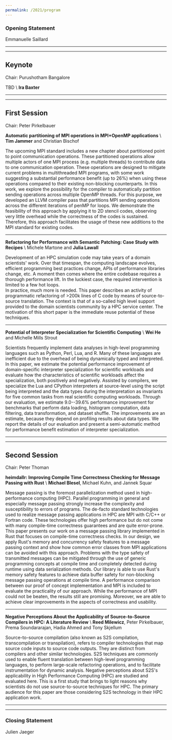 ```yaml
---
permalink: /2021/program
---
```


<script type="text/javascript" src="/assets/js/timeconvert.js"></script>

### Opening Statement
<!-- **July 2nd, 2021, 14:00 - 14:10 CEST** \\ -->

<p>
<script>
    var d = new Date(Date.UTC(2021, 6, 2, 12, 0));
    var d2 = new Date(Date.UTC(2021, 6, 2, 12, 10));
    myDateTime(d, d2);
</script>
Emmanuelle Saillard
</p>

---
---

## Keynote
<!-- **July 2nd, 2021, 14:10 - 14:55 CEST** \\ -->
<script>
    var d = new Date(Date.UTC(2021, 6, 2, 12, 10));
    var d2 = new Date(Date.UTC(2021, 6, 2, 12, 55));
    myDateTime(d, d2);
</script>
Chair: Purushotham Bangalore

TBD \\
**Ira Baxter**

---
---

## First Session
<!-- **July 2nd, 2021, 15:10 - 16:40 CEST** \\ -->
<script>
    var d = new Date(Date.UTC(2021, 6, 2, 13, 10));
    var d2 = new Date(Date.UTC(2021, 6, 2, 14, 40));
    myDateTime(d, d2);
</script>
Chair: Peter Pirkelbauer

**Automatic partitioning of MPI operations in MPI+OpenMP applications** \\
**Tim Jammer** and Christian Bischof

The upcoming MPI standard includes a new chapter about partitioned point to point communication operations. These partitioned operations allow multiple actors of one MPI process (e.g. multiple threads) to contribute data to one communication operation. These operations are designed to mitigate current problems in multithreaded MPI programs, with some work suggesting a substantial performance benefit (up to 26%) when using these operations compared to their existing non-blocking counterparts. 
In this work, we explore the possibility for the compiler to automatically partition sending operations across multiple OpenMP threads. For this purpose, we developed an LLVM compiler pass that partitions MPI sending operations across the different iterations of penMP for loops. We demonstrate the feasibility of this approach by applying it to 2D stencil codes, observing very little overhead while the correctness of the codes is sustained. Therefore, this approach facilitates the usage of these new additions to the MPI standard for existing codes.

---

**Refactoring for Performance with Semantic Patching: Case Study with Recipes** \\
Michele Martone and **Julia Lawall**

Development of an HPC simulation code may take years of a domain scientists' work. Over that timespan, the computing landscape evolves, efficient programming best practices change, 
APIs of performance libraries change, etc. A moment then comes where the entire codebase requires a thorough performance lift. In the luckiest case, the required intervention is limited to a few hot loops.  
In practice, much more is needed. This paper describes an activity of programmatic refactoring of >200k lines of C code by means of source-to-source translation. The context is that of a so-called high level support provided to the domain scientists community by a HPC service center. The motivation of this short paper is the immediate reuse potential of these techniques. 

---

**Potential of Interpreter Specialization for Scientific Computing** \\
**Wei He** and Michelle Mills Strout

Scientists frequently implement data analyses in high-level programming languages such as Python, Perl, Lua, and R. Many of these languages are inefficient due to the overhead of being dynamically typed and interpreted. In this paper, we estimate the potential performance improvement of domain-specific interpreter specialization for scientific workloads and evaluate how the characteristics of scientific workloads affect the specialization, both positively and negatively. Assisted by compilers, we specialize the Lua and CPython interpreters at source-level using the script being interpreted and the data types during the interpretation as invariants for five common tasks from real scientific computing workloads. Through our evaluation, we estimate 9.0--39.6% performance improvement for benchmarks that perform data loading, histogram computation, data filtering, data transformation, and dataset shuffle. The improvements are an estimate, because they depend on profiling results about data types. We report the details of our evaluation and present a semi-automatic method for performance benefit estimation of interpreter specialization.

---
---

## Second Session
<!-- **July 2nd, 2021, 16:55 - 17:55 CEST** \\ -->
<script>
    var d = new Date(Date.UTC(2021, 6, 2, 14, 55));
    var d2 = new Date(Date.UTC(2021, 6, 2, 15, 55));
    myDateTime(d, d2);
</script>
Chair: Peter Thoman

**heimdallr: Improving Compile Time Correctness Checking for Message Passing with Rust** \\
**Michael Blesel**, Michael Kuhn, and Jannek Squar

Message passing is the foremost parallelization method used in high-performance computing (HPC). Parallel programming in general and especially message passing strongly increase the complexity and susceptibility to errors of programs. The de-facto standard technologies used to realize message passing applications in HPC are MPI with C/C++ or Fortran code. These technologies offer high performance but do not come with many compile-time correctness guarantees and are quite error-prone. This paper presents our work on a message passing library implemented in Rust that focuses on compile-time correctness checks. In our design, we apply Rust's memory and concurrency safety features to a message passing context and show how common error classes from MPI applications can be avoided with this approach. 
Problems with the type safety of transmitted messages can be mitigated through the use of generic programming concepts at compile time and completely detected during runtime using data serialization methods. Our library is able to use Rust's memory safety features to achieve data buffer safety for non-blocking message passing operations at compile time. 
A performance comparison between our proof of concept implementation and MPI is included to evaluate the practicality of our approach. While the performance of MPI could not be beaten, the results still are promising. Moreover, we are able to achieve clear improvements in the aspects of correctness and usability.

---

**Negative Perceptions About the Applicability of Source-to-Source Compilers in HPC: A Literature Review** \\
**Reed Milewicz**, Peter Pirkelbauer, Prema Soundararajan, Hadia Ahmed and Tony Skjellum

Source-to-source compilation (also known as S2S compilation, transcompilation or transpilation), refers to compiler technologies that map source code inputs to source code outputs. They are distinct from compilers and other similar technologies. S2S techniques are commonly used to enable fluent translation between high-level programming languages, to perform large-scale refactoring operations, and to facilitate instrumentation for dynamic analysis. Negative perceptions about S2S's applicability in High Performance Computing (HPC) are studied and evaluated here. This is a first study that brings to light reasons why scientists do not use source-to-source techniques for HPC. The primary audience for this paper are those considering S2S technology in their HPC application work.

---
---

### Closing Statement
<!-- **July 2nd, 2021, 17:55 - 18:00 CEST** \\ -->
<script>
    var d = new Date(Date.UTC(2021, 6, 2, 15, 55));
    var d2 = new Date(Date.UTC(2021, 6, 2, 16, 0));
    myDateTime(d, d2);
</script>
Julien Jaeger
